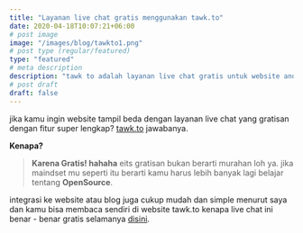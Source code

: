 ```yaml
---
title: "Layanan live chat gratis menggunakan tawk.to"
date: 2020-04-18T10:07:21+06:00
# post image
image: "/images/blog/tawkto1.png"
# post type (regular/featured)
type: "featured"
# meta description
description: "tawk to adalah layanan live chat gratis untuk website anda"
# post draft
draft: false
---
```


jika kamu ingin website tampil beda dengan layanan live chat yang gratisan dengan fitur super lengkap? [tawk.to](https://www.tawk.to/) jawabanya. 

**Kenapa?**

>**Karena Gratis! hahaha** eits gratisan bukan berarti murahan loh ya. jika maindset mu seperti itu berarti kamu harus lebih banyak lagi belajar tentang **OpenSource**. 

integrasi ke website atau blog juga cukup mudah dan simple menurut saya dan kamu bisa membaca sendiri di website tawk.to kenapa live chat ini benar - benar gratis selamanya [disini](https://www.tawk.to/why-free/).




